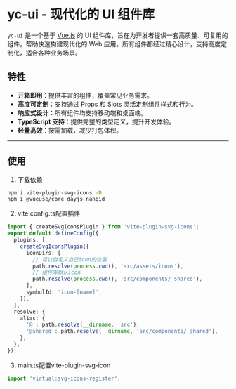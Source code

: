 # yc-ui - 现代化的 UI 组件库

`yc-ui` 是一个基于 [Vue.js](https://vuejs.org/) 的 UI 组件库，旨在为开发者提供一套高质量、可复用的组件，帮助快速构建现代化的 Web 应用。所有组件都经过精心设计，支持高度定制化，适合各种业务场景。

## 特性

- **开箱即用**：提供丰富的组件，覆盖常见业务需求。
- **高度可定制**：支持通过 Props 和 Slots 灵活定制组件样式和行为。
- **响应式设计**：所有组件均支持移动端和桌面端。
- **TypeScript 支持**：提供完整的类型定义，提升开发体验。
- **轻量高效**：按需加载，减少打包体积。

---

## 使用
1. 下载依赖
```bash
npm i vite-plugin-svg-icons -D
npm i @vueuse/core dayjs nanoid
```
2. vite.config.ts配置插件 
```ts
import { createSvgIconsPlugin } from 'vite-plugin-svg-icons';
export default defineConfig({
  plugins: [
    createSvgIconsPlugin({
      iconDirs: [
        // 可以自定义自己icon的位置
        path.resolve(process.cwd(), 'src/assets/icons'),
        // 组件库默认icon
        path.resolve(process.cwd(), 'src/components/_shared'),
      ],
      symbolId: 'icon-[name]',
    }),
  ],
  resolve: {
    alias: {
      '@': path.resolve(__dirname, 'src'),
      '@shared': path.resolve(__dirname, 'src/components/_shared'),
    },
  },
});
```
3. main.ts配置vite-plugin-svg-icon
```ts
import 'virtual:svg-icons-register';
```
